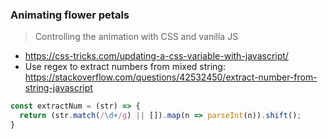 ### Animating flower petals

> Controlling the animation with CSS and vanilla JS

- https://css-tricks.com/updating-a-css-variable-with-javascript/
- Use regex to extract numbers from mixed string: https://stackoverflow.com/questions/42532450/extract-number-from-string-javascript

```js
const extractNum = (str) => {
  return (str.match(/\d+/g) || []).map(n => parseInt(n)).shift();
}
```
